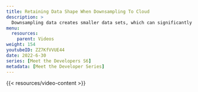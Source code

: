 ```yaml
---
title: Retaining Data Shape When Downsampling To Cloud
description: >
  Downsampling data creates smaller data sets, which can significantly reduce data transfer costs. Here, Sam Dillard describes several different approaches to downsampling, their advantages, and when you might want to use each one.
menu:
  resources:
    parent: Videos
weight: 154
youtubeID: ZZ7KfVVUE44
date: 2022-6-30
series: [Meet the Developers S6]
metadata: [Meet the Developer Series]
---
```


{{< resources/video-content >}}
